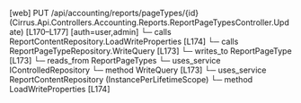 [web] PUT /api/accounting/reports/pageTypes/{id}  (Cirrus.Api.Controllers.Accounting.Reports.ReportPageTypesController.Update)  [L170–L177] [auth=user,admin]
  └─ calls ReportContentRepository.LoadWriteProperties [L174]
  └─ calls ReportPageTypeRepository.WriteQuery [L173]
  └─ writes_to ReportPageType [L173]
    └─ reads_from ReportPageTypes
  └─ uses_service IControlledRepository<ReportPageType>
    └─ method WriteQuery [L173]
  └─ uses_service ReportContentRepository (InstancePerLifetimeScope)
    └─ method LoadWriteProperties [L174]

